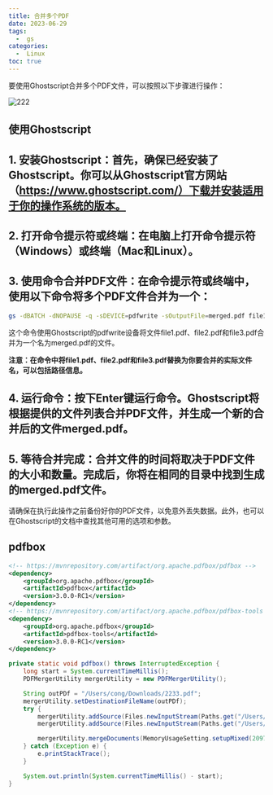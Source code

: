 ```yaml
---
title: 合并多个PDF
date: 2023-06-29
tags:
  -  gs
categories:
  -  Linux
toc: true
---
```


要使用Ghostscript合并多个PDF文件，可以按照以下步骤进行操作：


![222](https://cdn.ipfsscan.io/ipfs/QmbeNkAViK6uYkpqWV4WtBkW4DBKL2gdjnEQdbchS1Kaps?filename=bg2.png)



<!-- more -->

## 使用Ghostscript


## 1. 安装Ghostscript：首先，确保已经安装了Ghostscript。你可以从Ghostscript官方网站（https://www.ghostscript.com/）下载并安装适用于你的操作系统的版本。

## 2. 打开命令提示符或终端：在电脑上打开命令提示符（Windows）或终端（Mac和Linux）。

## 3. 使用命令合并PDF文件：在命令提示符或终端中，使用以下命令将多个PDF文件合并为一个：
   
   ```bash
   gs -dBATCH -dNOPAUSE -q -sDEVICE=pdfwrite -sOutputFile=merged.pdf file1.pdf file2.pdf file3.pdf
   ```
这个命令使用Ghostscript的pdfwrite设备将文件file1.pdf、file2.pdf和file3.pdf合并为一个名为merged.pdf的文件。

__注意：在命令中将file1.pdf、file2.pdf和file3.pdf替换为你要合并的实际文件名，可以包括路径信息。__

## 4. 运行命令：按下Enter键运行命令。Ghostscript将根据提供的文件列表合并PDF文件，并生成一个新的合并后的文件merged.pdf。

## 5. 等待合并完成：合并文件的时间将取决于PDF文件的大小和数量。完成后，你将在相同的目录中找到生成的merged.pdf文件。

请确保在执行此操作之前备份好你的PDF文件，以免意外丢失数据。此外，也可以在Ghostscript的文档中查找其他可用的选项和参数。

## pdfbox

```xml
<!-- https://mvnrepository.com/artifact/org.apache.pdfbox/pdfbox -->
<dependency>
    <groupId>org.apache.pdfbox</groupId>
    <artifactId>pdfbox</artifactId>
    <version>3.0.0-RC1</version>
</dependency>
<!-- https://mvnrepository.com/artifact/org.apache.pdfbox/pdfbox-tools -->
<dependency>
    <groupId>org.apache.pdfbox</groupId>
    <artifactId>pdfbox-tools</artifactId>
    <version>3.0.0-RC1</version>
</dependency>

```

```java
private static void pdfbox() throws InterruptedException {
    long start = System.currentTimeMillis();
    PDFMergerUtility mergerUtility = new PDFMergerUtility();

    String outPDf = "/Users/cong/Downloads/2233.pdf";
    mergerUtility.setDestinationFileName(outPDf);
    try {
        mergerUtility.addSource(Files.newInputStream(Paths.get("/Users/cong/Downloads/22333.pdf")));
        mergerUtility.addSource(Files.newInputStream(Paths.get("/Users/cong/Downloads/33.pdf")));

        mergerUtility.mergeDocuments(MemoryUsageSetting.setupMixed(209715200L));
    } catch (Exception e) {
        e.printStackTrace();
    }

    System.out.println(System.currentTimeMillis() - start);
}
```

